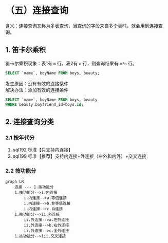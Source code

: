 # （五）连接查询

含义：连接查询又称为多表查询，当查询的字段来自多个表时，就会用到连接查询。

## 1. 笛卡尔乘积

笛卡尔乘积现象：表1有 `m` 行，表2有 `n` 行，则查询结果有 `m*n` 行。

```sql
SELECT `name`, boyName FROM boys, beauty;
```

发生原因：没有有效的连接条件  
解决办法：添加有效的连接条件  

```sql
SELECT `name`, boyName FROM boys, beauty
WHERE beauty.boyfriend_id=boys.id;
```

## 2. 连接查询分类

### 2.1 按年代分

1. sql192 标准【只支持内连接】
2. sql199 标准【推荐】支持内连接+外连接（左外和内外）+交叉连接

### 2.2 按功能分

```mermaid
graph LR
    连接 --- 1.按功能分
    1.按功能分-->i.内连接
        i.内连接-->a.等值连接
        i.内连接-->b.非等值连接
        i.内连接-->c.自连接
    1.按功能分-->ii.外连接
        ii.外连接-->a.左外连接
        ii.外连接-->b.右外连接
        ii.外连接-->c.全外连接
    1.按功能分-->iii.交叉连接
```





